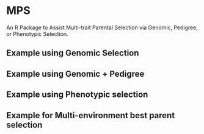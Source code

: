 # MPS
An R Package to Assist Multi-trait Parental Selection via Genomic, Pedigree, or Phenotypic Selection.

## Example using Genomic Selection

## Example using Genomic + Pedigree

## Example using Phenotypic selection

## Example for Multi-environment best parent selection
